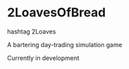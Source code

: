2LoavesOfBread
==============

hashtag 2Loaves

A bartering day-trading simulation game

Currently in development
